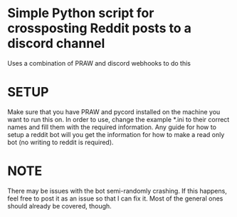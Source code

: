 # Simple Python script for crossposting Reddit posts to a discord channel
Uses a combination of PRAW and discord webhooks to do this

# SETUP
Make sure that you have PRAW and pycord installed on the machine you want to run this on. In order to use, change the example *.ini to their correct names and fill them with the required information. Any guide for how to setup a reddit bot will you get the information for how to make a read only bot (no writing to reddit is required).

# NOTE
There may be issues with the bot semi-randomly crashing. If this happens, feel free to post it as an issue so that I can fix it. Most of the general ones should already be covered, though.